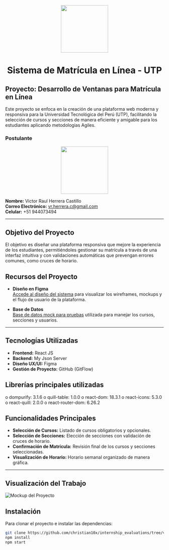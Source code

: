 <tr>
  <div align='center'>
    <img src="https://res.cloudinary.com/djia8bsvr/image/upload/v1727060006/crwtyws8oaford8wwqd7.png"width="150" height="150">
    </div>
</tr>
 <h1 align="center">Sistema de Matrícula en Línea - UTP
 </h1>

<p align="center">

## Proyecto: Desarrollo de Ventanas para Matrícula en Línea
Este proyecto se enfoca en la creación de una plataforma web moderna y responsiva para la Universidad Tecnológica del Perú (UTP), facilitando la selección de cursos y secciones de manera eficiente y amigable para los estudiantes aplicando metodologias Agiles.

### **Postulante**

<tr>
  <div align='center'>
    <img src="https://res.cloudinary.com/djia8bsvr/image/upload/v1726960494/lgo85j9pcoqysduke6im.jpg"width="150" height="150">
    </div>
</tr>

**Nombre:** Victor Raul Herrera Castillo  
**Correo Electrónico:** vr.herrera.c@gmail.com  
**Celular:** +51 944073494

---

## Objetivo del Proyecto
El objetivo es diseñar una plataforma responsiva que mejore la experiencia de los estudiantes, permitiéndoles gestionar su matrícula a través de una interfaz intuitiva y con validaciones automáticas que prevengan errores comunes, como cruces de horario.

## Recursos del Proyecto
- **Diseño en Figma**  
  [Accede al diseño del sistema](https://www.figma.com/design/Ma67eXpIZZI7NaucEHaaoP/Matricula---UTP?node-id=0-1&t=wpVkFaRWF2Qz73U2-1) para visualizar los wireframes, mockups y el flujo de usuario de la plataforma.

- **Base de Datos**  
  [Base de datos mock para pruebas](https://my-json-server.typicode.com/VictorHerrera10/VictorHerrera10-db) utilizada para manejar los cursos, secciones y usuarios.

---

## Tecnologías Utilizadas
- **Frontend:** React JS
- **Backend:** My Json Server
- **Diseño UX/UI:** Figma
- **Gestión de Proyecto:** GitHub (GitFlow)

## Librerías principales utilizadas
o	dompurify: 3.1.6
o	quill-table: 1.0.0
o	react-dom: 18.3.1
o	react-icons: 5.3.0
o	react-quill: 2.0.0
o	react-router-dom: 6.26.2


## Funcionalidades Principales
- **Selección de Cursos:** Listado de cursos obligatorios y opcionales.
- **Selección de Secciones:** Elección de secciones con validación de cruces de horario.
- **Confirmación de Matrícula:** Revisión final de los cursos y secciones seleccionadas.
- **Visualización de Horario:** Horario semanal organizado de manera gráfica.

---

## Visualización del Trabajo
![Mockup del Proyecto](https://res.cloudinary.com/djia8bsvr/image/upload/v1727105122/esenfr3oydjutcfu17gl.png)

## Instalación
Para clonar el proyecto e instalar las dependencias:

```bash
git clone https://github.com/christian10x/internship_evaluations/tree/victor_herrera_front_end
npm install
npm start
